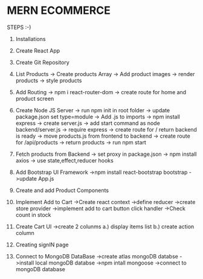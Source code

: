 # MERN ECOMMERCE

STEPS :-)

1. Installations
2. Create React App
3. Create Git Repository
4. List Products
   -> Create products Array
   -> Add product images
   -> render products
   -> style products

5. Add Routing
   -> npm i react-router-dom
   -> create route for home and product screen

6. Create Node JS Server
   -> run npm init in root folder
   -> update package.json set type=module
   -> Add .js to imports
   -> npm install express
   -> create server.js
   -> add start command as node backend/server.js
   -> require express
   -> create route for / return backend is ready
   -> move products.js from frontend to backend
   -> create route for /api/products
   -> return products
   -> run npm start

7. Fetch products from Backend
   -> set proxy in package.json
   -> npm install axios
   -> use state,effect,reducer hooks

8. Add Bootstrap UI Framework
   ->npm install react-bootstrap bootstrap
   ->update App.js

9. Create and add Product Components

10. Implement Add to Cart
    ->Create react context
    ->define reducer
    ->create store provider
    ->implement add to cart button click handler
    ->Check count in stock

11. Create Cart UI
    ->create 2 colunms
    a.) display items list
    b.) create action column

12. Creating signIN page

13. Connect to MongoDB DataBase
    ->create atlas mongoDB databse
    ->install local mongoDB databse
    ->npm intall mongoose
    ->connect to mongoDB database
